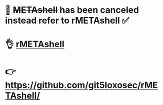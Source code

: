 


# :no_good: ~~METAshell~~ has been canceled instead refer to rMETAshell :white_check_mark:

# :ok_hand: [rMETAshell](https://github.com/git5loxosec/rMETAshell/)
# :point_right: https://github.com/git5loxosec/rMETAshell/
